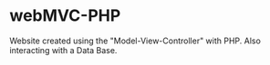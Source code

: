 # webMVC-PHP
Website created using the "Model-View-Controller" with PHP. Also interacting with a Data Base.
